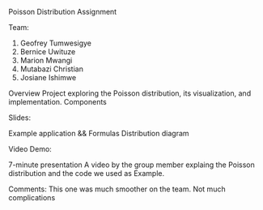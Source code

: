 Poisson Distribution Assignment

Team:
1. Geofrey Tumwesigye
2. Bernice Uwituze
3. Marion Mwangi
4. Mutabazi Christian
5. Josiane Ishimwe

Overview
Project exploring the Poisson distribution, its visualization, and implementation.
Components

Slides:

Example application && Formulas
Distribution diagram

Video Demo:

7-minute presentation
A video by the group member explaing the Poisson distribution and the code we used as Example.

Comments:
This one was much smoother on the team. Not much complications



